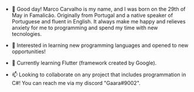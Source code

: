 - 👋 Good day! Marco Carvalho is my name, and I was born on the 29th of May in Famalicão. Originally from Portugal and a native speaker of Portuguese and fluent in English. It always make me happy and relieves anxiety for me to programming and spend my time with new tecnologies.

- 👀 Interested in learning new programming languages and opened to new opportunities!

- 🌱 Currently learning Flutter (framework created by Google).

- 📫 Looking to collaborate on any project that includes programmation in C#! You can reach me via my discord "Gaara#9002".
<!---
Marccarv/Marccarv is a ✨ special ✨ repository because its `README.md` (this file) appears on your GitHub profile.
You can click the Preview link to take a look at your changes.
--->

